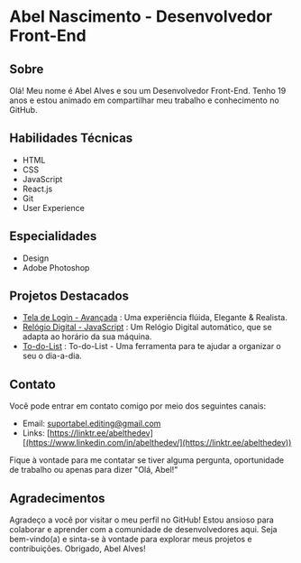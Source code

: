 # Abel Nascimento - Desenvolvedor Front-End

## Sobre

Olá! Meu nome é Abel Alves e sou um Desenvolvedor Front-End. Tenho 19 anos e estou animado em compartilhar meu trabalho e conhecimento no GitHub.

## Habilidades Técnicas

- HTML
- CSS
- JavaScript
- React.js
- Git
- User Experience

## Especialidades

- Design
- Adobe Photoshop

## Projetos Destacados

-  [Tela de Login - Avançada](https://github.com/AbelDevJS/Tela-de-Login-Elegante) : Uma experiência flúida, Elegante & Realista.
-  [Relógio Digital - JavaScript](https://github.com/AbelDevJS/RelogioDigital) : Um Relógio Digital automático, que se adapta ao horário da sua máquina.
-  [To-do-List](https://github.com/AbelDevJS/ToDoList) : To-do-List - Uma ferramenta para te ajudar a organizar o seu o dia-a-dia.

## Contato

Você pode entrar em contato comigo por meio dos seguintes canais:

- Email: [suportabel.editing@gmail.com](suportabel.editing@gmail.com)
- Links: [https://linktr.ee/abelthedev][(https://www.linkedin.com/in/abelthedev/](https://linktr.ee/abelthedev))

Fique à vontade para me contatar se tiver alguma pergunta, oportunidade de trabalho ou apenas para dizer "Olá, Abel!"

## Agradecimentos

Agradeço a você por visitar o meu perfil no GitHub! Estou ansioso para colaborar e aprender com a comunidade de desenvolvedores aqui. Seja bem-vindo(a) e sinta-se à vontade para explorar meus projetos e contribuições. Obrigado, Abel Alves!

